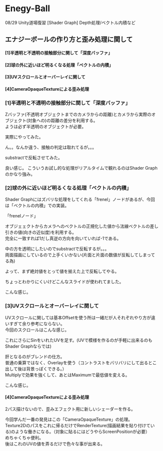 # Enegy-Ball
08/29 Unity道場復習 [Shader Graph]  Depth処理/ベクトル内積など


## エナジーボールの作り方と歪み処理に関して  

#### [1]半透明と不透明の接触部分に関して「深度バッファ」  
#### [2]球の外に近いほど明るくなる処理「ベクトルの内積」 
#### [3]UVスクロールとオーバーレイに関して  
#### [4]CameraOpaqueTextureによる歪み処理  


### [1]半透明と不透明の接触部分に関して「深度バッファ」 

Zバッファ(不透明オブジェクトまでのカメラからの距離)とカメラから実際のオブジェクト(対象への)の距離の差分を利用する。  
ようは必ず半透明のオブジェクトが必要。  

実際にやってみた。  

ん。。なんか違う、接触の判定は取れてるが。。。  

substractで反転させてみた。  

良い感じ。
こういうお試し的な処理がリアルタイムで観れるのはShader Graphのかなり強み。  

### [2]球の外に近いほど明るくなる処理「ベクトルの内積」 

Shader Graphにはズバリな処理をしてくれる「frenel」ノードがあるが、今回は「ベクトルの内積」での実装。  

「frenelノード」  

オブジェェクトからカメラへのベクトルの正規化した値から法線ベクトルの差し引きの値(向きの近似度)を利用する。  
完全に一致すれば1だし真逆の方向を向いていれば-1である。  

中の方を透明にしたいのでsubstractで反転するが。。。  
両面描画にしているので上手くいかない(片面と片面の数値が反転してしまってる為)  

よって、まず絶対値をとって値を揃えた上で反転してやる。  

ちょっとわかりにくいけどこんなスライドが使われてました。  

こんな感じ。  

### [3]UVスクロールとオーバーレイに関して  

UVスクロールに関しては基本Offsetを使う所は一緒だが人それぞれやり方が違いすぎて余り参考にならない。  
今回のスクロールはこんな感じ。  

これにさらにSinをいれたUVを足す。(UVで模様を作るのが手軽に出来るのもShader Graphならでは)  

肝となるのがブレンドの仕方。  
普通の乗算ではなく、Overlayを使う（コントラストをバリバリにして出るとこ出して後は背景っぽくできる。）  
Multiplyで効果を強くして、あとはMaximumで最低値を変える。  

こんな感じ。  

#### [4]CameraOpaqueTextureによる歪み処理   

2パス描けないので、歪みエフェクト用に新しいシェーダーを作る。  

今回学んだ一番の発見はこの「CameraOpaqueTexture」の処理。  
Texture2Dのパスをこれに帰るだけでRenderTexture(描画結果を貼り付けている)のような働きになる。（対象に貼るにはどうやらScreenPositionが必要）  
めちゃくちゃ便利。  
後はこれのUVの値を弄るだけで色々な事が出来る。


